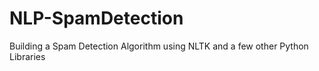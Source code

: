 # NLP-SpamDetection
Building a Spam Detection Algorithm using NLTK and a few other Python Libraries
